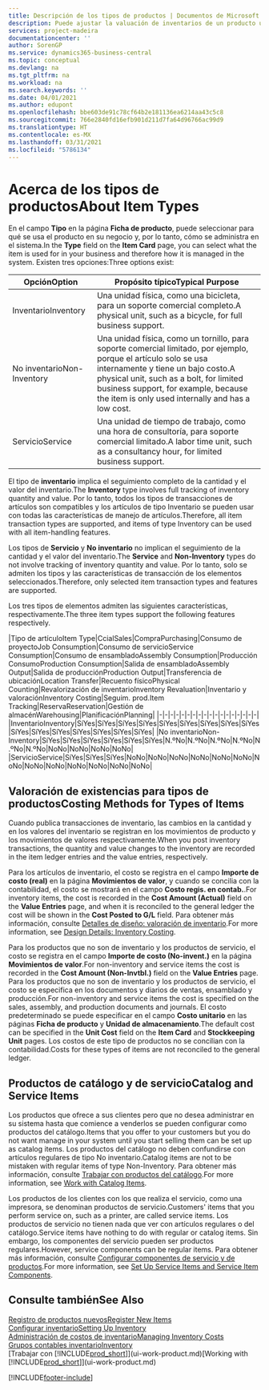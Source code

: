 ```yaml
---
title: Descripción de los tipos de productos | Documentos de Microsoft
description: Puede ajustar la valuación de inventarios de un producto utilizando los métodos de costos FIFO o Promedio, por ejemplo, cuando los costos de producto cambian por motivos distintos de las transacciones.
services: project-madeira
documentationcenter: ''
author: SorenGP
ms.service: dynamics365-business-central
ms.topic: conceptual
ms.devlang: na
ms.tgt_pltfrm: na
ms.workload: na
ms.search.keywords: ''
ms.date: 04/01/2021
ms.author: edupont
ms.openlocfilehash: bbe603de91c78cf64b2e181136ea6214aa43c5c8
ms.sourcegitcommit: 766e2840fd16efb901d211d7fa64d96766ac99d9
ms.translationtype: HT
ms.contentlocale: es-MX
ms.lasthandoff: 03/31/2021
ms.locfileid: "5786134"
---
```

# <a name="about-item-types"></a><span data-ttu-id="61ffe-103">Acerca de los tipos de productos</span><span class="sxs-lookup"><span data-stu-id="61ffe-103">About Item Types</span></span>
<span data-ttu-id="61ffe-104">En el campo **Tipo** en la página **Ficha de producto**, puede seleccionar para qué se usa el producto en su negocio y, por lo tanto, cómo se administra en el sistema.</span><span class="sxs-lookup"><span data-stu-id="61ffe-104">In the **Type** field on the **Item Card** page, you can select what the item is used for in your business and therefore how it is managed in the system.</span></span> <span data-ttu-id="61ffe-105">Existen tres opciones:</span><span class="sxs-lookup"><span data-stu-id="61ffe-105">Three options exist:</span></span>

|<span data-ttu-id="61ffe-106">Opción</span><span class="sxs-lookup"><span data-stu-id="61ffe-106">Option</span></span>|<span data-ttu-id="61ffe-107">Propósito típico</span><span class="sxs-lookup"><span data-stu-id="61ffe-107">Typical Purpose</span></span>|
|------|-----------|
|<span data-ttu-id="61ffe-108">Inventario</span><span class="sxs-lookup"><span data-stu-id="61ffe-108">Inventory</span></span>|<span data-ttu-id="61ffe-109">Una unidad física, como una bicicleta, para un soporte comercial completo.</span><span class="sxs-lookup"><span data-stu-id="61ffe-109">A physical unit, such as a bicycle, for full business support.</span></span>|
|<span data-ttu-id="61ffe-110">No inventario</span><span class="sxs-lookup"><span data-stu-id="61ffe-110">Non-Inventory</span></span>|<span data-ttu-id="61ffe-111">Una unidad física, como un tornillo, para soporte comercial limitado, por ejemplo, porque el artículo solo se usa internamente y tiene un bajo costo.</span><span class="sxs-lookup"><span data-stu-id="61ffe-111">A physical unit, such as a bolt, for limited business support, for example, because the item is only used internally and has a low cost.</span></span>|
|<span data-ttu-id="61ffe-112">Servicio</span><span class="sxs-lookup"><span data-stu-id="61ffe-112">Service</span></span>|<span data-ttu-id="61ffe-113">Una unidad de tiempo de trabajo, como una hora de consultoría, para soporte comercial limitado.</span><span class="sxs-lookup"><span data-stu-id="61ffe-113">A labor time unit, such as a consultancy hour, for limited business support.</span></span>|

<span data-ttu-id="61ffe-114">El tipo de **inventario** implica el seguimiento completo de la cantidad y el valor del inventario.</span><span class="sxs-lookup"><span data-stu-id="61ffe-114">The **Inventory** type involves full tracking of inventory quantity and value.</span></span> <span data-ttu-id="61ffe-115">Por lo tanto, todos los tipos de transacciones de artículos son compatibles y los artículos de tipo Inventario se pueden usar con todas las características de manejo de artículos.</span><span class="sxs-lookup"><span data-stu-id="61ffe-115">Therefore, all item transaction types are supported, and items of type Inventory can be used with all item-handling features.</span></span>

<span data-ttu-id="61ffe-116">Los tipos de **Servicio** y **No inventario** no implican el seguimiento de la cantidad y el valor del inventario.</span><span class="sxs-lookup"><span data-stu-id="61ffe-116">The **Service** and **Non-Inventory** types do not involve tracking of inventory quantity and value.</span></span> <span data-ttu-id="61ffe-117">Por lo tanto, solo se admiten los tipos y las características de transacción de los elementos seleccionados.</span><span class="sxs-lookup"><span data-stu-id="61ffe-117">Therefore, only selected item transaction types and features are supported.</span></span>

<span data-ttu-id="61ffe-118">Los tres tipos de elementos admiten las siguientes características, respectivamente.</span><span class="sxs-lookup"><span data-stu-id="61ffe-118">The three item types support the following features respectively.</span></span>

|<span data-ttu-id="61ffe-119">Tipo de artículo</span><span class="sxs-lookup"><span data-stu-id="61ffe-119">Item Type</span></span>|<span data-ttu-id="61ffe-120">Ccial</span><span class="sxs-lookup"><span data-stu-id="61ffe-120">Sales</span></span>|<span data-ttu-id="61ffe-121">Compra</span><span class="sxs-lookup"><span data-stu-id="61ffe-121">Purchasing</span></span>|<span data-ttu-id="61ffe-122">Consumo de proyecto</span><span class="sxs-lookup"><span data-stu-id="61ffe-122">Job Consumption</span></span>|<span data-ttu-id="61ffe-123">Consumo de servicio</span><span class="sxs-lookup"><span data-stu-id="61ffe-123">Service Consumption</span></span>|<span data-ttu-id="61ffe-124">Consumo de ensamblado</span><span class="sxs-lookup"><span data-stu-id="61ffe-124">Assembly Consumption</span></span>|<span data-ttu-id="61ffe-125">Producción Consumo</span><span class="sxs-lookup"><span data-stu-id="61ffe-125">Production Consumption</span></span>|<span data-ttu-id="61ffe-126">Salida de ensamblado</span><span class="sxs-lookup"><span data-stu-id="61ffe-126">Assembly Output</span></span>|<span data-ttu-id="61ffe-127">Salida de producción</span><span class="sxs-lookup"><span data-stu-id="61ffe-127">Production Output</span></span>|<span data-ttu-id="61ffe-128">Transferencia de ubicación</span><span class="sxs-lookup"><span data-stu-id="61ffe-128">Location Transfer</span></span>|<span data-ttu-id="61ffe-129">Recuento físico</span><span class="sxs-lookup"><span data-stu-id="61ffe-129">Physical Counting</span></span>|<span data-ttu-id="61ffe-130">Revalorización de inventario</span><span class="sxs-lookup"><span data-stu-id="61ffe-130">Inventory Revaluation</span></span>|<span data-ttu-id="61ffe-131">Inventario y valoración</span><span class="sxs-lookup"><span data-stu-id="61ffe-131">Inventory Costing</span></span>|<span data-ttu-id="61ffe-132">Seguim. prod.</span><span class="sxs-lookup"><span data-stu-id="61ffe-132">Item Tracking</span></span>|<span data-ttu-id="61ffe-133">Reserva</span><span class="sxs-lookup"><span data-stu-id="61ffe-133">Reservation</span></span>|<span data-ttu-id="61ffe-134">Gestión de almacén</span><span class="sxs-lookup"><span data-stu-id="61ffe-134">Warehousing</span></span>|<span data-ttu-id="61ffe-135">Planificación</span><span class="sxs-lookup"><span data-stu-id="61ffe-135">Planning</span></span>|
|-|-|-|-|-|-|-|-|-|-|-|-|-|-|-|-|-|-|
|<span data-ttu-id="61ffe-136">Inventario</span><span class="sxs-lookup"><span data-stu-id="61ffe-136">Inventory</span></span>|<span data-ttu-id="61ffe-137">Sí</span><span class="sxs-lookup"><span data-stu-id="61ffe-137">Yes</span></span>|<span data-ttu-id="61ffe-138">Sí</span><span class="sxs-lookup"><span data-stu-id="61ffe-138">Yes</span></span>|<span data-ttu-id="61ffe-139">Sí</span><span class="sxs-lookup"><span data-stu-id="61ffe-139">Yes</span></span>|<span data-ttu-id="61ffe-140">Sí</span><span class="sxs-lookup"><span data-stu-id="61ffe-140">Yes</span></span>|<span data-ttu-id="61ffe-141">Sí</span><span class="sxs-lookup"><span data-stu-id="61ffe-141">Yes</span></span>|<span data-ttu-id="61ffe-142">Sí</span><span class="sxs-lookup"><span data-stu-id="61ffe-142">Yes</span></span>|<span data-ttu-id="61ffe-143">Sí</span><span class="sxs-lookup"><span data-stu-id="61ffe-143">Yes</span></span>|<span data-ttu-id="61ffe-144">Sí</span><span class="sxs-lookup"><span data-stu-id="61ffe-144">Yes</span></span>|<span data-ttu-id="61ffe-145">Sí</span><span class="sxs-lookup"><span data-stu-id="61ffe-145">Yes</span></span>|<span data-ttu-id="61ffe-146">Sí</span><span class="sxs-lookup"><span data-stu-id="61ffe-146">Yes</span></span>|<span data-ttu-id="61ffe-147">Sí</span><span class="sxs-lookup"><span data-stu-id="61ffe-147">Yes</span></span>|<span data-ttu-id="61ffe-148">Sí</span><span class="sxs-lookup"><span data-stu-id="61ffe-148">Yes</span></span>|<span data-ttu-id="61ffe-149">Sí</span><span class="sxs-lookup"><span data-stu-id="61ffe-149">Yes</span></span>|<span data-ttu-id="61ffe-150">Sí</span><span class="sxs-lookup"><span data-stu-id="61ffe-150">Yes</span></span>|<span data-ttu-id="61ffe-151">Sí</span><span class="sxs-lookup"><span data-stu-id="61ffe-151">Yes</span></span>|<span data-ttu-id="61ffe-152">Sí</span><span class="sxs-lookup"><span data-stu-id="61ffe-152">Yes</span></span>|
|<span data-ttu-id="61ffe-153">No inventario</span><span class="sxs-lookup"><span data-stu-id="61ffe-153">Non-Inventory</span></span>|<span data-ttu-id="61ffe-154">Sí</span><span class="sxs-lookup"><span data-stu-id="61ffe-154">Yes</span></span>|<span data-ttu-id="61ffe-155">Sí</span><span class="sxs-lookup"><span data-stu-id="61ffe-155">Yes</span></span>|<span data-ttu-id="61ffe-156">Sí</span><span class="sxs-lookup"><span data-stu-id="61ffe-156">Yes</span></span>|<span data-ttu-id="61ffe-157">Sí</span><span class="sxs-lookup"><span data-stu-id="61ffe-157">Yes</span></span>|<span data-ttu-id="61ffe-158">Sí</span><span class="sxs-lookup"><span data-stu-id="61ffe-158">Yes</span></span>|<span data-ttu-id="61ffe-159">Sí</span><span class="sxs-lookup"><span data-stu-id="61ffe-159">Yes</span></span>|<span data-ttu-id="61ffe-160">N.º</span><span class="sxs-lookup"><span data-stu-id="61ffe-160">No</span></span>|<span data-ttu-id="61ffe-161">N.º</span><span class="sxs-lookup"><span data-stu-id="61ffe-161">No</span></span>|<span data-ttu-id="61ffe-162">N.º</span><span class="sxs-lookup"><span data-stu-id="61ffe-162">No</span></span>|<span data-ttu-id="61ffe-163">N.º</span><span class="sxs-lookup"><span data-stu-id="61ffe-163">No</span></span>|<span data-ttu-id="61ffe-164">N.º</span><span class="sxs-lookup"><span data-stu-id="61ffe-164">No</span></span>|<span data-ttu-id="61ffe-165">N.º</span><span class="sxs-lookup"><span data-stu-id="61ffe-165">No</span></span>|<span data-ttu-id="61ffe-166">No</span><span class="sxs-lookup"><span data-stu-id="61ffe-166">No</span></span>|<span data-ttu-id="61ffe-167">No</span><span class="sxs-lookup"><span data-stu-id="61ffe-167">No</span></span>|<span data-ttu-id="61ffe-168">No</span><span class="sxs-lookup"><span data-stu-id="61ffe-168">No</span></span>|<span data-ttu-id="61ffe-169">No</span><span class="sxs-lookup"><span data-stu-id="61ffe-169">No</span></span>|
|<span data-ttu-id="61ffe-170">Servicio</span><span class="sxs-lookup"><span data-stu-id="61ffe-170">Service</span></span>|<span data-ttu-id="61ffe-171">Sí</span><span class="sxs-lookup"><span data-stu-id="61ffe-171">Yes</span></span>|<span data-ttu-id="61ffe-172">Sí</span><span class="sxs-lookup"><span data-stu-id="61ffe-172">Yes</span></span>|<span data-ttu-id="61ffe-173">Sí</span><span class="sxs-lookup"><span data-stu-id="61ffe-173">Yes</span></span>|<span data-ttu-id="61ffe-174">No</span><span class="sxs-lookup"><span data-stu-id="61ffe-174">No</span></span>|<span data-ttu-id="61ffe-175">No</span><span class="sxs-lookup"><span data-stu-id="61ffe-175">No</span></span>|<span data-ttu-id="61ffe-176">No</span><span class="sxs-lookup"><span data-stu-id="61ffe-176">No</span></span>|<span data-ttu-id="61ffe-177">No</span><span class="sxs-lookup"><span data-stu-id="61ffe-177">No</span></span>|<span data-ttu-id="61ffe-178">No</span><span class="sxs-lookup"><span data-stu-id="61ffe-178">No</span></span>|<span data-ttu-id="61ffe-179">No</span><span class="sxs-lookup"><span data-stu-id="61ffe-179">No</span></span>|<span data-ttu-id="61ffe-180">No</span><span class="sxs-lookup"><span data-stu-id="61ffe-180">No</span></span>|<span data-ttu-id="61ffe-181">No</span><span class="sxs-lookup"><span data-stu-id="61ffe-181">No</span></span>|<span data-ttu-id="61ffe-182">No</span><span class="sxs-lookup"><span data-stu-id="61ffe-182">No</span></span>|<span data-ttu-id="61ffe-183">No</span><span class="sxs-lookup"><span data-stu-id="61ffe-183">No</span></span>|<span data-ttu-id="61ffe-184">No</span><span class="sxs-lookup"><span data-stu-id="61ffe-184">No</span></span>|<span data-ttu-id="61ffe-185">No</span><span class="sxs-lookup"><span data-stu-id="61ffe-185">No</span></span>|<span data-ttu-id="61ffe-186">No</span><span class="sxs-lookup"><span data-stu-id="61ffe-186">No</span></span>|

## <a name="costing-methods-for-types-of-items"></a><span data-ttu-id="61ffe-187">Valoración de existencias para tipos de productos</span><span class="sxs-lookup"><span data-stu-id="61ffe-187">Costing Methods for Types of Items</span></span>
<span data-ttu-id="61ffe-188">Cuando publica transacciones de inventario, las cambios en la cantidad y en los valores del inventario se registran en los movimientos de producto y los movimientos de valores respectivamente.</span><span class="sxs-lookup"><span data-stu-id="61ffe-188">When you post inventory transactions, the quantity and value changes to the inventory are recorded in the item ledger entries and the value entries, respectively.</span></span> 

<span data-ttu-id="61ffe-189">Para los artículos de inventario, el costo se registra en el campo **Importe de costo (real)** en la página **Movimientos de valor**, y cuando se concilia con la contabilidad, el costo se mostrará en el campo **Costo regis. en contab.**.</span><span class="sxs-lookup"><span data-stu-id="61ffe-189">For inventory items, the cost is recorded in the **Cost Amount (Actual)** field on the **Value Entries** page, and when it is reconciled to the general ledger the cost will be shown in the **Cost Posted to G/L** field.</span></span> <span data-ttu-id="61ffe-190">Para obtener más información, consulte [Detalles de diseño: valoración de inventario](design-details-inventory-costing.md).</span><span class="sxs-lookup"><span data-stu-id="61ffe-190">For more information, see [Design Details: Inventory Costing](design-details-inventory-costing.md).</span></span>

<span data-ttu-id="61ffe-191">Para los productos que no son de inventario y los productos de servicio, el costo se registra en el campo **Importe de costo (No-invent.)** en la página **Movimientos de valor**.</span><span class="sxs-lookup"><span data-stu-id="61ffe-191">For non-inventory and service items the cost is recorded in the **Cost Amount (Non-Invtbl.)** field on the **Value Entries** page.</span></span> <span data-ttu-id="61ffe-192">Para los productos que no son de inventario y los productos de servicio, el costo se especifica en los documentos y diarios de ventas, ensamblado y producción.</span><span class="sxs-lookup"><span data-stu-id="61ffe-192">For non-inventory and service items the cost is specified on the sales, assembly, and production documents and journals.</span></span> <span data-ttu-id="61ffe-193">El costo predeterminado se puede especificar en el campo **Costo unitario** en las páginas **Ficha de producto** y **Unidad de almacenamiento**.</span><span class="sxs-lookup"><span data-stu-id="61ffe-193">The default cost can be specified in the **Unit Cost** field on the **Item Card** and **Stockkeeping Unit** pages.</span></span> <span data-ttu-id="61ffe-194">Los costos de este tipo de productos no se concilian con la contabilidad.</span><span class="sxs-lookup"><span data-stu-id="61ffe-194">Costs for these types of items are not reconciled to the general ledger.</span></span> 

## <a name="catalog-and-service-items"></a><span data-ttu-id="61ffe-195">Productos de catálogo y de servicio</span><span class="sxs-lookup"><span data-stu-id="61ffe-195">Catalog and Service Items</span></span>
<span data-ttu-id="61ffe-196">Los productos que ofrece a sus clientes pero que no desea administrar en su sistema hasta que comience a venderlos se pueden configurar como productos del catálogo.</span><span class="sxs-lookup"><span data-stu-id="61ffe-196">Items that you offer to your customers but you do not want manage in your system until you start selling them can be set up as catalog items.</span></span> <span data-ttu-id="61ffe-197">Los productos del catálogo no deben confundirse con artículos regulares de tipo No inventario.</span><span class="sxs-lookup"><span data-stu-id="61ffe-197">Catalog items are not to be mistaken with regular items of type Non-Inventory.</span></span> <span data-ttu-id="61ffe-198">Para obtener más información, consulte [Trabajar con productos del catálogo](inventory-how-work-nonstock-items.md).</span><span class="sxs-lookup"><span data-stu-id="61ffe-198">For more information, see [Work with Catalog Items](inventory-how-work-nonstock-items.md).</span></span>

<span data-ttu-id="61ffe-199">Los productos de los clientes con los que realiza el servicio, como una impresora, se denominan productos de servicio.</span><span class="sxs-lookup"><span data-stu-id="61ffe-199">Customers' items that you perform service on, such as a printer, are called service items.</span></span> <span data-ttu-id="61ffe-200">Los productos de servicio no tienen nada que ver con artículos regulares o del catálogo.</span><span class="sxs-lookup"><span data-stu-id="61ffe-200">Service items have nothing to do with regular or catalog items.</span></span> <span data-ttu-id="61ffe-201">Sin embargo, los componentes del servicio pueden ser productos regulares.</span><span class="sxs-lookup"><span data-stu-id="61ffe-201">However, service components can be regular items.</span></span> <span data-ttu-id="61ffe-202">Para obtener más información, consulte [Configurar componentes de servicio y de productos](service-how-setup-service-items.md).</span><span class="sxs-lookup"><span data-stu-id="61ffe-202">For more information, see [Set Up Service Items and Service Item Components](service-how-setup-service-items.md).</span></span>

## <a name="see-also"></a><span data-ttu-id="61ffe-203">Consulte también</span><span class="sxs-lookup"><span data-stu-id="61ffe-203">See Also</span></span>
[<span data-ttu-id="61ffe-204">Registro de productos nuevos</span><span class="sxs-lookup"><span data-stu-id="61ffe-204">Register New Items</span></span>](inventory-how-register-new-items.md)  
[<span data-ttu-id="61ffe-205">Configurar inventario</span><span class="sxs-lookup"><span data-stu-id="61ffe-205">Setting Up Inventory</span></span>](inventory-setup-inventory.md)  
[<span data-ttu-id="61ffe-206">Administración de costos de inventario</span><span class="sxs-lookup"><span data-stu-id="61ffe-206">Managing Inventory Costs</span></span>](finance-manage-inventory-costs.md)  
[<span data-ttu-id="61ffe-207">Grupos contables inventario</span><span class="sxs-lookup"><span data-stu-id="61ffe-207">Inventory</span></span>](inventory-manage-inventory.md)  
<span data-ttu-id="61ffe-208">[Trabajar con [!INCLUDE[prod_short](includes/prod_short.md)]](ui-work-product.md)</span><span class="sxs-lookup"><span data-stu-id="61ffe-208">[Working with [!INCLUDE[prod_short](includes/prod_short.md)]](ui-work-product.md)</span></span>


[!INCLUDE[footer-include](includes/footer-banner.md)]